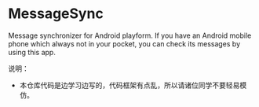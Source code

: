 # MessageSync

Message synchronizer for Android playform. If you have an Android mobile phone which always not in your pocket, you can check its messages by using this app.

说明：
- 本仓库代码是边学习边写的，代码框架有点乱，所以请诸位同学不要轻易模仿。
